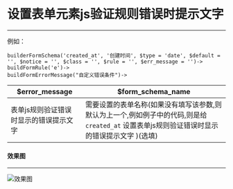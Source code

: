 设置表单元素js验证规则错误时提示文字
===

-------------------

例如：

```
builderFormSchema('created_at', '创建时间', $type = 'date', $default = '', $notice = '', $class = '', $rule = '', $err_message = '')->
buildFormRule('e')->
buildFormErrorMessage("自定义错误条件")->
```

$error_message|$form_schema_name
------|------
表单js规则验证错误时显示的错误提示文字|需要设置的表单名称(如果没有填写该参数,则默认为上一个,例如例子中的代码,则是给 ``` created_at ``` 设置表单js规则验证错误时显示的错误提示文字 )(选填)

#### 效果图
----------------------------------

![效果图](http://7xojjf.com1.z0.glb.clouddn.com/adminerrorMessage.png)